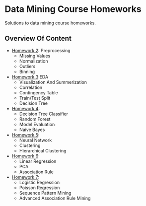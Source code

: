 # Data Mining Course Homeworks
Solutions to data mining course homeworks. 

## Overview Of Content
* [Homework 2](2/): Preprocessing
  * Missing Values
  * Normalization
  * Outliers
  * Binning 
* [Homework 3](3/):EDA
  * Visualization And Summerization 
  * Correlation
  * Contingency Table
  * Train/Test Split
  * Decision Tree
* [Homework 4](4/):
  * Decision Tree Classifier
  * Random Forest 
  * Model Evaluation
  * Naive Bayes
* [Homework 5](5/):
  * Neural Network
  * Clustering
  * Hierarchical Clustering 
* [Homework 6](6/):
  * Linear Regression
  * PCA
  * Association Rule 
* [Homework 7](7/):
  * Logistic Regression
  * Poisson Regression
  * Sequence Pattern Mining
  * Advanced Association Rule Mining 
